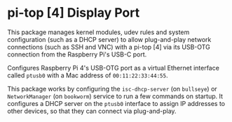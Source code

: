 # pi-top [4] Display Port

This package manages kernel modules, udev rules and system configuration (such as a DHCP server) to allow plug-and-play network connections (such as SSH and VNC) with a pi-top [4] via its USB-OTG connection from the Raspberry Pi's USB-C port.

Configures Raspberry Pi 4's USB-OTG port as a virtual Ethernet interface called `ptusb0` with a Mac address of `00:11:22:33:44:55`.

This package works by configuring the `isc-dhcp-server` (on `bullseye`) or `NetworkManager` (on `bookworm`) service to run a few commands on startup. It configures a DHCP server on the `ptusb0` interface to assign IP addresses to other devices, so that they can connect via plug-and-play.
